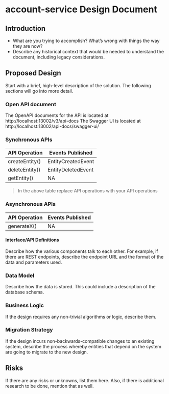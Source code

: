 # account-service Design Document

## Introduction

* What are you trying to accomplish? What’s wrong with things the way they are now?
* Describe any historical context that would be needed to understand the document, including legacy considerations.

## Proposed Design

Start with a brief, high-level description of the solution. The following sections will go into more detail.

### Open API document

The OpenAPI documents for the API is located at http://localhost:13002/v3/api-docs
The Swagger UI is located at http://localhost:13002/api-docs/swagger-ui/

### Synchronous APIs

| API Operation  | Events Published   |
| -------------- | ------------------ |
| createEntity() | EntityCreatedEvent |
| deleteEntity() | EntityDeletedEvent |
| getEntity()    | NA                 |

> In the above table replace API operations with your API operations

### Asynchronous APIs

| API Operation  | Events Published   |
| -------------- | ------------------ |
| generateX()    | NA                 |

#### Interface/API Definitions

Describe how the various components talk to each other. For example, if there are REST endpoints, describe the endpoint
URL and the format of the data and parameters used.

### Data Model

Describe how the data is stored. This could include a description of the database schema.

### Business Logic

If the design requires any non-trivial algorithms or logic, describe them.

### Migration Strategy

If the design incurs non-backwards-compatible changes to an existing system, describe the process whereby entities that
depend on the system are going to migrate to the new design.

## Risks

If there are any risks or unknowns, list them here. Also, if there is additional research to be done, mention that as
well.
